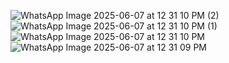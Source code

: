 ![WhatsApp Image 2025-06-07 at 12 31 10 PM (2)](https://github.com/user-attachments/assets/a1692caf-51cb-44c8-ae35-8a93f94866f2)
![WhatsApp Image 2025-06-07 at 12 31 10 PM (1)](https://github.com/user-attachments/assets/ebc841bf-1a96-41e2-be8a-90f3cc514a61)
![WhatsApp Image 2025-06-07 at 12 31 10 PM](https://github.com/user-attachments/assets/2a2f6a34-846f-4023-9a93-9c03a3f8a2fd)
![WhatsApp Image 2025-06-07 at 12 31 09 PM](https://github.com/user-attachments/assets/177804c5-625f-41fa-8f8b-19ec4ea79a6c)
